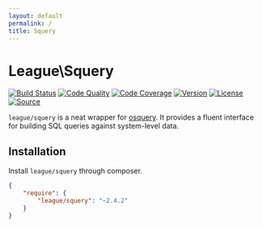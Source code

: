 ```yaml
---
layout: default
permalink: /
title: Squery
---
```


# League\\Squery

[![Build Status](http://img.shields.io/travis/thephpleague/squery.svg?style=flat-square)](https://travis-ci.org/thephpleague/squery)
[![Code Quality](http://img.shields.io/scrutinizer/g/thephpleague/squery.svg?style=flat-square)](https://scrutinizer-ci.com/g/thephpleague/squery)
[![Code Coverage](http://img.shields.io/scrutinizer/coverage/g/thephpleague/squery.svg?style=flat-square)](https://scrutinizer-ci.com/g/thephpleague/squery/code-structure)
[![Version](http://img.shields.io/packagist/v/league/squery.svg?style=flat-square)](https://packagist.org/packages/league/squery)
[![License](http://img.shields.io/packagist/l/league/squery.svg?style=flat-square)](https://github.com/thephpleague/squery/blob/master/license.md)
[![Source](http://img.shields.io/badge/source-github-red.svg?style=flat-square)](https://github.com/thephpleague/squery)

`league/squery` is a neat wrapper for [osquery](http://osquery.io). It provides a fluent interface for building SQL queries against system-level data.

## Installation

Install `league/squery` through composer.

~~~ json
{
    "require": {
        "league/squery": "~2.4.2"
    }
}
~~~
